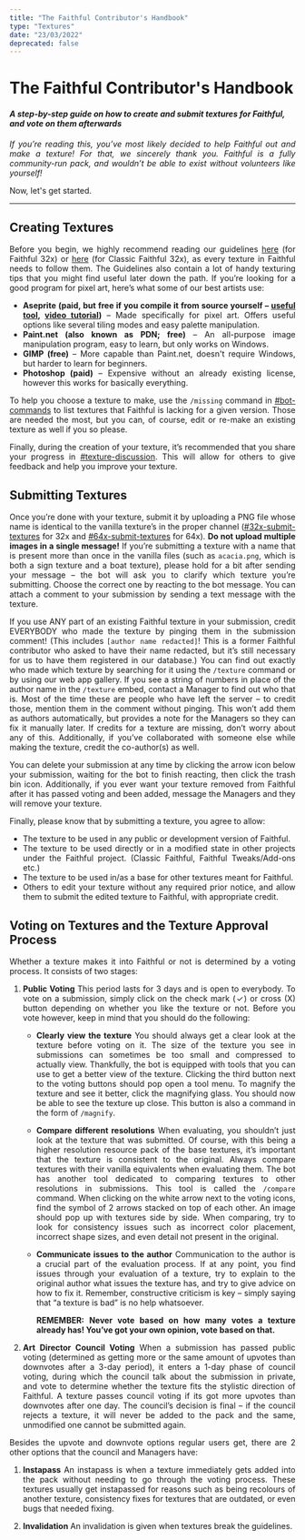 ```yaml
---
title: "The Faithful Contributor's Handbook"
type: "Textures"
date: "23/03/2022"
deprecated: false
---
```


<style>
  li, p {
    text-align: justify;
  }
</style>

# The Faithful Contributor's Handbook
#### *A step-by-step guide on how to create and submit textures for Faithful, and vote on them afterwards*

*If you’re reading this, you’ve most likely decided to help Faithful out and make a texture! For that, we sincerely thank you. Faithful is a fully community-run pack, and wouldn’t be able to exist without volunteers like yourself!*

Now, let's get started.

___
## Creating Textures
Before you begin, we highly recommend reading our guidelines [here](https://docs.faithfulpack.net/pages/textures/texturing-guidelines) (for Faithful 32x) or [here](https://docs.faithfulpack.net/pages/classicfaithful/32x-texturing-guidelines) (for Classic Faithful 32x), as every texture in Faithful needs to follow them. The Guidelines also contain a lot of handy texturing tips that you might find useful later down the path.
If you’re looking for a good program for pixel art, here’s what some of our best artists use:
- **Aseprite (paid, but free if you compile it from source yourself – [useful tool](https://github.com/TheLiteCrafter/AsepriteTool/releases/), [video tutorial](https://youtu.be/4amv2bAWJAA))** – Made specifically for pixel art. Offers useful options like several tiling modes and easy palette manipulation.
- **Paint.net (also known as PDN; free)** – An all-purpose image manipulation program, easy to learn, but only works on Windows.
- **GIMP (free)** – More capable than Paint.net, doesn't require Windows, but harder to learn for beginners.
- **Photoshop (paid)** – Expensive without an already existing license, however this works for basically everything.

To help you choose a texture to make, use the `/missing` command in [#bot-commands](https://ptb.discord.com/channels/773983706582482946/794137845408595978) to list textures that Faithful is lacking for a given version. Those are needed the most, but you can, of course, edit or re-make an existing texture as well if you so please.

Finally, during the creation of your texture, it’s recommended that you share your progress in [#texture-discussion](https://ptb.discord.com/channels/773983706582482946/773987767989305385). This will allow for others to give feedback and help you improve your texture.

## Submitting Textures
Once you’re done with your texture, submit it by uploading a PNG file whose name is identical to the vanilla texture’s in the proper channel ([#32x-submit-textures](https://ptb.discord.com/channels/773983706582482946/773987409993793546) for 32x and [#64x-submit-textures](https://ptb.discord.com/channels/773983706582482946/931887174977208370) for 64x). **Do not upload multiple images in a single message!**
If you’re submitting a texture with a name that is present more than once in the vanilla files (such as `acacia.png`, which is both a sign texture and a boat texture), please hold for a bit after sending your message – the bot will ask you to clarify which texture you’re submitting. Choose the correct one by reacting to the bot message.
You can attach a comment to your submission by sending a text message with the texture.

If you use ANY part of an existing Faithful texture in your submission, credit EVERYBODY who made the texture by pinging them in the submission comment! (This includes `[author name redacted]`! This is a former Faithful contributor who asked to have their name redacted, but it’s still necessary for us to have them registered in our database.) You can find out exactly who made which texture by searching for it using the `/texture` command or by using our web app gallery. If you see a string of numbers in place of the author name in the `/texture` embed, contact a Manager to find out who that is. Most of the time these are people who have left the server – to credit those, mention them in the comment without pinging. This won’t add them as authors automatically, but provides a note for the Managers so they can fix it manually later.
If credits for a texture are missing, don’t worry about any of this.
Additionally, if you’ve collaborated with someone else while making the texture, credit the co-author(s) as well.

You can delete your submission at any time by clicking the arrow icon below your submission, waiting for the bot to finish reacting, then click the trash bin icon. Additionally, if you ever want your texture removed from Faithful after it has passed voting and been added, message the Managers and they will remove your texture.

Finally, please know that by submitting a texture, you agree to allow:
- The texture to be used in any public or development version of Faithful.
- The texture to be used directly or in a modified state in other projects under the Faithful project. (Classic Faithful, Faithful Tweaks/Add-ons etc.)
- The texture to be used in/as a base for other textures meant for Faithful.
- Others to edit your texture without any required prior notice, and allow them to submit the edited texture to Faithful, with appropriate credit.

## Voting on Textures and the Texture Approval Process
Whether a texture makes it into Faithful or not is determined by a voting process. It consists of two stages:
1. **Public Voting**
This period lasts for 3 days and is open to everybody. To vote on a submission, simply click on the check mark (✓) or cross (X) button depending on whether you like the texture or not. Before you vote however, keep in mind that you should do the following:
    - **Clearly view the texture**
    You should always get a clear look at the texture before voting on it. The size of the texture you see in submissions can sometimes be too small and compressed to actually view. Thankfully, the bot is equipped with tools that you can use to get a better view of the texture. Clicking the third button next to the voting buttons should pop open a tool menu. To magnify the texture and see it better, click the magnifying glass. You should now be able to see the texture up close. This button is also a command in the form of `/magnify`.

    - **Compare different resolutions**
    When evaluating, you shouldn’t just look at the texture that was submitted. Of course, with this being a higher resolution resource pack of the base textures, it’s important that the texture is consistent to the original. Always compare textures with their vanilla equivalents when evaluating them.
    The bot has another tool dedicated to comparing textures to other resolutions in submissions. This tool is called the `/compare` command. When clicking on the white arrow next to the voting icons, find the symbol of 2 arrows stacked on top of each other. An image should pop up with textures side by side. When comparing, try to look for consistency issues such as incorrect color placement, incorrect shape sizes, and even detail not present in the original.
    
    - **Communicate issues to the author**
    Communication to the author is a crucial part of the evaluation process. If at any point, you find issues through your evaluation of a texture, try to explain to the original author what issues the texture has, and try to give advice on how to fix it. Remember, constructive criticism is key – simply saying that “a texture is bad” is no help whatsoever.
    
        **REMEMBER: Never vote based on how many votes a texture already has! You’ve got your own opinion, vote based on that.**

2. **Art Director Council Voting**
When a submission has passed public voting (determined as getting more or the same amount of upvotes than downvotes after a 3-day period), it enters a 1-day phase of council voting, during which the council talk about the submission in private, and vote to determine whether the texture fits the stylistic direction of Faithful. 
A texture passes council voting if its got more upvotes than downvotes after one day. The council’s decision is final – if the council rejects a texture, it will never be added to the pack and the same, unmodified one cannot be submitted again.

Besides the upvote and downvote options regular users get, there are 2 other options that the council and Managers have:
1. **Instapass**
An instapass is when a texture immediately gets added into the pack without needing to go through the voting process. These textures usually get instapassed for reasons such as being recolours of another texture, consistency fixes for textures that are outdated, or even bugs that needed fixing.

2. **Invalidation**
An invalidation is given when textures break the guidelines.





